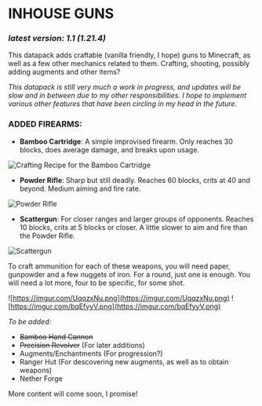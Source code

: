 # INHOUSE GUNS
### *latest version: 1.1 (1.21.4)*

This datapack adds craftable (vanilla friendly, I hope) guns to Minecraft, as well as a few other mechanics related to them. Crafting, shooting, possibly adding augments and other items?

*This datapack is still very much a work in progress, and updates will be slow and in between due to my other responsibilities. I hope to implement various other features that have been circling in my head in the future.*

### ADDED FIREARMS:
- **Bamboo Cartridge**: A simple improvised firearm. Only reaches 30 blocks, does average damage, and breaks upon usage.

![Crafting Recipe for the Bamboo Cartridge](https://imgur.com/SEW39jO.png)

- **Powder Rifle**: Sharp but still deadly. Reaches 60 blocks, crits at 40 and beyond. Medium aiming and fire rate.

![Powder Rifle](https://imgur.com/TdlO4cy.png)

- **Scattergun**: For closer ranges and larger groups of opponents. Reaches 10 blocks, crits at 5 blocks or closer. A little slower to aim and fire than the Powder Rifle.

![Scattergun](https://imgur.com/zVzl1hq.png)

To craft ammunition for each of these weapons, you will need paper, gunpowder and a few nuggets of iron. For a round, just one is enough. You will need a lot more, four to be specific, for some shot.

![https://imgur.com/UqqzxNu.png](https://imgur.com/UqqzxNu.png)
![https://imgur.com/bqEfyyV.png](https://imgur.com/bqEfyyV.png)

*To be added:*
- ~~Bamboo Hand Cannon~~
- ~~Precision Revolver~~ (For later additions)
- Augments/Enchantments (For progression?)
- Ranger Hut (For descovering new augments, as well as to obtain weapons)
- Nether Forge

More content will come soon, I promise!
